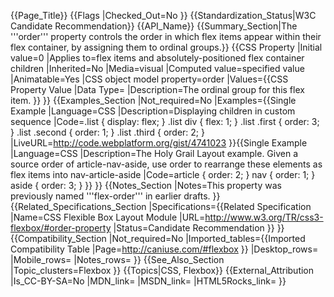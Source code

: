 {{Page_Title}}
{{Flags
|Checked_Out=No
}}
{{Standardization_Status|W3C Candidate Recommendation}}
{{API_Name}}
{{Summary_Section|The '''order''' property controls the order in which flex items appear within their flex container, by assigning them to ordinal groups.}}
{{CSS Property
|Initial value=0
|Applies to=flex items and absolutely-positioned flex container children
|Inherited=No
|Media=visual
|Computed value=specified value
|Animatable=Yes
|CSS object model property=order
|Values={{CSS Property Value
|Data Type=<integer>
|Description=The ordinal group for this flex item.
}}
}}
{{Examples_Section
|Not_required=No
|Examples={{Single Example
|Language=CSS
|Description=Displaying children in custom sequence
|Code=.list {
  display: flex;
}
.list div {
  flex: 1;
}
.list .first {
  order: 3;
}
.list .second {
  order: 1;
}
.list .third {
  order: 2;
}
|LiveURL=http://code.webplatform.org/gist/4741023
}}{{Single Example
|Language=CSS
|Description=The Holy Grail Layout example. Given a source order of article-nav-aside, use order to rearrange these elements as flex items into nav-article-aside
|Code=article { order: 2; }
nav { order: 1; }
aside { order: 3; }
}}
}}
{{Notes_Section
|Notes=This property was previously named '''flex-order''' in earlier drafts.
}}
{{Related_Specifications_Section
|Specifications={{Related Specification
|Name=CSS Flexible Box Layout Module
|URL=http://www.w3.org/TR/css3-flexbox/#order-property
|Status=Candidate Recommendation
}}
}}
{{Compatibility_Section
|Not_required=No
|Imported_tables={{Imported Compatibility Table
|Page=http://caniuse.com/#flexbox
}}
|Desktop_rows=
|Mobile_rows=
|Notes_rows=
}}
{{See_Also_Section
|Topic_clusters=Flexbox
}}
{{Topics|CSS, Flexbox}}
{{External_Attribution
|Is_CC-BY-SA=No
|MDN_link=
|MSDN_link=
|HTML5Rocks_link=
}}